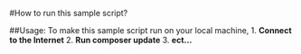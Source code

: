 #How to run this sample script?

##Usage:
To make this sample script run on your local machine,
	1. **Connect to the Internet**
	2. **Run composer update**
	3. **ect...**
